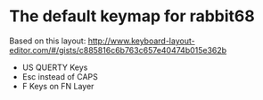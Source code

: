 # The default keymap for rabbit68

Based on this layout: http://www.keyboard-layout-editor.com/#/gists/c885816c6b763c657e40474b015e362b

- US QUERTY Keys
- Esc instead of CAPS
- F Keys on FN Layer

